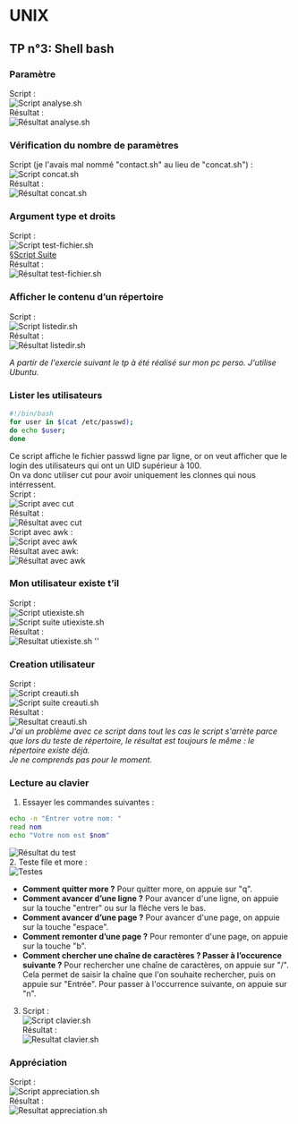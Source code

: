 
# UNIX

## TP n°3: Shell bash

### Paramètre

Script :  
![Script analyse.sh](./asset/Paramètre/analyse_sh.png)  
Résultat :  
![Résultat analyse.sh](./asset/Paramètre/Résultats.png)  


### Vérification du nombre de paramètres

Script (je l'avais mal nommé "contact.sh" au lieu de "concat.sh") :  
![Script concat.sh](./asset/verife%20nb%20para/nano_contact.png)  
Résultat :  
![Résultat concat.sh](./asset/verife%20nb%20para/resultat.png)  


### Argument type et droits

Script :  
![Script test-fichier.sh](./asset/arg%20type%20et%20droits/debut_nano.png)  
§[Script Suite](./asset/arg%20type%20et%20droits/nano.png)  
Résultat :  
![Résultat test-fichier.sh](./asset/arg%20type%20et%20droits/resultat.png)  


### Afficher le contenu d’un répertoire

Script :  
![Script listedir.sh](./asset/contenu%20rep/nano.png)  
Résultat :  
![Résultat listedir.sh](./asset/contenu%20rep/resultat.png)  


*A partir de l'exercie suivant le tp à été réalisé sur mon pc perso. J'utilise Ubuntu.*  


### Lister les utilisateurs  

``` bash
#!/bin/bash
for user in $(cat /etc/passwd); 
do echo $user; 
done 
```   
Ce script affiche le fichier passwd ligne par ligne, or on veut afficher que le login des utilisateurs qui ont un UID supérieur à  100.  
On va donc utiliser cut pour avoir uniquement les clonnes qui nous intérressent.  
Script :  
![Script avec cut](./asset/Lister%20utilisateurs/nano.png)  
Résultat :  
![Résultat avec cut](./asset/Lister%20utilisateurs/resultat.png)  
Script avec awk :  
![Script avec awk](./asset/Lister%20utilisateurs/nanoAWK.png)  
Résultat avec awk:  
![Résultat avec awk](./asset/Lister%20utilisateurs/resultatAWK.png)  


###  Mon utilisateur existe t’il  

Script :  
![Script utiexiste.sh](./asset/utilisateur%20existe/nano.png)  
![Script suite utiexiste.sh](./asset/utilisateur%20existe/nano_fin.png)  
Résultat :  
![Resultat utiexiste.sh](./asset/utilisateur%20existe/resultat.png)  ''


### Creation utilisateur  

Script :  
![Script creauti.sh](./asset/creation%20utilisateur/nano_debut.png)  
![Script suite creauti.sh](./asset/creation%20utilisateur/nano_fin.png)  
Résultat :  
![Resultat creauti.sh](./asset/creation%20utilisateur/resultat.png)  
*J'ai un problème avec ce script dans tout les cas le script s'arrète parce que lors du teste de répertoire, le résultat est toujours le même : le répertoire existe déjà.*  
*Je ne comprends pas pour le moment.*  


###  Lecture au clavier

1. Essayer les commandes suivantes :  
``` bash
echo -n "Entrer votre nom: "
read nom
echo "Votre nom est $nom"
```  
![Résultat du test](./asset/lecture%20clavier/resultat_essaie_commandes.png)  
2. Teste file et more :  
![Testes](./asset/lecture%20clavier/file_more.png)  
- **Comment quitter more ?** Pour quitter more, on appuie sur "q".  
- **Comment avancer d’une ligne ?** Pour avancer d'une ligne, on appuie sur la touche "entrer" ou sur la flèche vers le bas.  
- **Comment avancer d’une page ?** Pour avancer d'une page, on appuie sur la touche "espace".  
- **Comment remonter d’une page ?** Pour remonter d'une page, on appuie sur la touche "b".  
- **Comment chercher une chaîne de caractères ? Passer à l’occurence suivante ?** Pour rechercher une chaîne de caractères, on appuie sur "/". Cela permet de saisir la chaîne que l'on souhaite rechercher, puis on appuie sur "Entrée". Pour passer à l'occurrence suivante, on appuie sur "n".  
3. Script :  
![Script clavier.sh](./asset/lecture%20clavier/script.png)  
Résultat :  
![Resultat clavier.sh](./asset/lecture%20clavier/resultat_finale.png)  


### Appréciation

Script :  
![Script appreciation.sh](./asset/appreciation/script.png)  
Résultat :  
![Resultat appreciation.sh](./asset/appreciation/resultat.png)  
